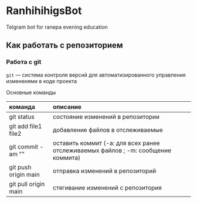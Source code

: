 # RanhihihigsBot
Telgram bot for ranepa evening education

## Как работать с репозиторием

### Работа с git

`git` — система контроля версий для автоматизированного управления измененями в коде проекта

Основные команды

команда | описание
:-- | :--
git status | состояние изменений в репозитории
git add file1 file2 | добавление файлов в отслеживаемые
git commit -am "" | оставить коммит (-a: для всех ранее отслеживаемых файлов ; -m: сообщение коммита)
git push origin main | отправка изменений в репозиторий
git pull origin main | стягивание изменений с репозитория